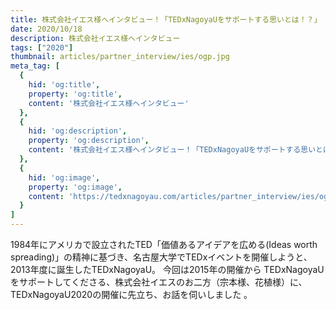 ```yaml
---
title: 株式会社イエス様へインタビュー！「TEDxNagoyaUをサポートする思いとは！？」
date: 2020/10/18
description: 株式会社イエス様へインタビュー
tags: ["2020"]
thumbnail: articles/partner_interview/ies/ogp.jpg
meta_tag: [
  {
    hid: 'og:title',
    property: 'og:title',
    content: '株式会社イエス様へインタビュー'
  },
  {
    hid: 'og:description',
    property: 'og:description',
    content: '株式会社イエス様へインタビュー！「TEDxNagoyaUをサポートする思いとは！？」'
  },
  {
    hid: 'og:image',
    property: 'og:image',
    content: 'https://tedxnagoyau.com/articles/partner_interview/ies/ogp.jpg'
  }
]
---
```


1984年にアメリカで設立されたTED「価値あるアイデアを広める(Ideas worth spreading)」の精神に基づき、名古屋大学でTEDxイベントを開催しようと、2013年度に誕生したTEDxNagoyaU。
今回は2015年の開催から TEDxNagoyaUをサポートしてくださる、株式会社イエスのお二方（宗本様、花植様）に、TEDxNagoyaU2020の開催に先立ち、お話を伺いしました 。
